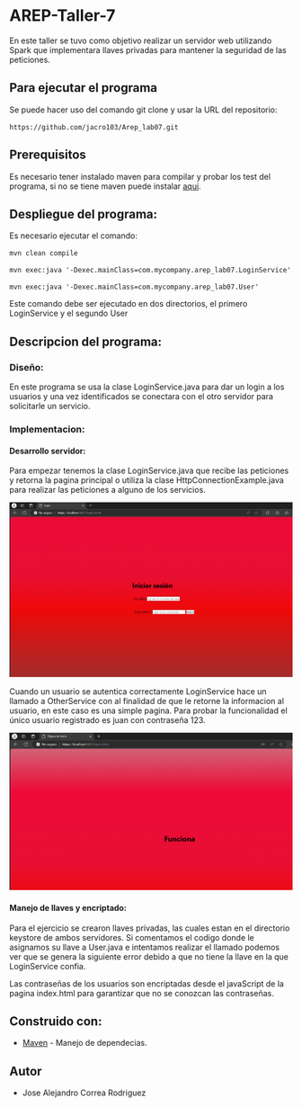 # AREP-Taller-7

En este taller se tuvo como objetivo realizar un servidor web utilizando Spark que implementara llaves privadas para mantener la seguridad de las peticiones.

## Para ejecutar el programa

Se puede hacer uso del comando git clone y usar la URL del repositorio:
```
https://github.com/jacro103/Arep_lab07.git
```

## Prerequisitos

Es necesario tener instalado maven para compilar y probar los test del programa, si no se tiene maven puede instalar [aqui](https://maven.apache.org/install.html).

## Despliegue del programa:

Es necesario ejecutar el comando:

```
mvn clean compile
```

```
mvn exec:java '-Dexec.mainClass=com.mycompany.arep_lab07.LoginService'
```
```
mvn exec:java '-Dexec.mainClass=com.mycompany.arep_lab07.User'
```

Este comando debe ser ejecutado en dos directorios, el primero LoginService y el segundo User


## Descripcion del programa:

### Diseño:

En este programa se usa la clase LoginService.java para dar un login a los usuarios y una vez identificados se conectara con el otro servidor para solicitarle un servicio.

### Implementacion:

#### Desarrollo servidor:

Para empezar tenemos la clase LoginService.java que recibe las peticiones y retorna la pagina principal o utiliza la clase HttpConnectionExample.java para realizar las peticiones a alguno de los servicios.<br>

![](./Images/Login.png)<br>

Cuando un usuario se autentica correctamente LoginService hace un llamado a OtherService con al finalidad de que le retorne la informacion al usuario, en este caso es una simple pagina. Para probar la funcionalidad el único usuario registrado es juan con contraseña 123.<br>

![](./Images/funciona.png)<br>



#### Manejo de llaves y encriptado:

Para el ejercicio se crearon llaves privadas, las cuales estan en el directorio keystore de ambos servidores. Si comentamos el codigo donde le asignamos su llave a User.java e intentamos realizar el llamado podemos ver que se genera la siguiente error debido a que no tiene la llave en la que LoginService confia.

Las contraseñas de los usuarios son encriptadas desde el javaScript de la pagina index.html para garantizar que no se conozcan las contraseñas.


## Construido con:

* [Maven](https://maven.apache.org/) - Manejo de dependecias.

## Autor

* Jose Alejandro Correa Rodriguez